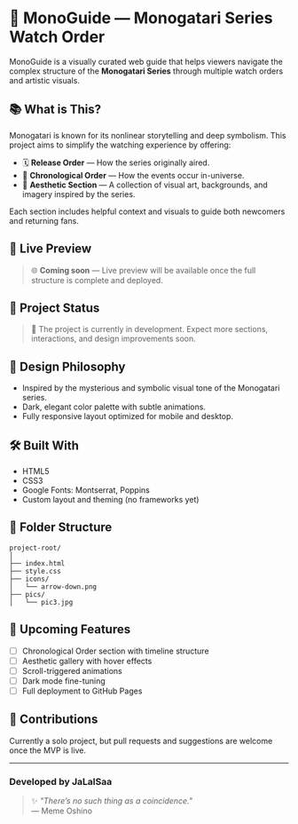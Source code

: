 # 🌌 MonoGuide — Monogatari Series Watch Order

MonoGuide is a visually curated web guide that helps viewers navigate the complex structure of the **Monogatari Series** through multiple watch orders and artistic visuals.

## 📚 What is This?

Monogatari is known for its nonlinear storytelling and deep symbolism. This project aims to simplify the watching experience by offering:

- 🗓️ **Release Order** — How the series originally aired.
- 🧭 **Chronological Order** — How the events occur in-universe.
- 🎨 **Aesthetic Section** — A collection of visual art, backgrounds, and imagery inspired by the series.

Each section includes helpful context and visuals to guide both newcomers and returning fans.

## 🔗 Live Preview

> 🌐 **Coming soon** — Live preview will be available once the full structure is complete and deployed.

## 🚧 Project Status

> 🔧 The project is currently in development. Expect more sections, interactions, and design improvements soon.

## 🎨 Design Philosophy

- Inspired by the mysterious and symbolic visual tone of the Monogatari series.
- Dark, elegant color palette with subtle animations.
- Fully responsive layout optimized for mobile and desktop.

## 🛠️ Built With

- HTML5
- CSS3
- Google Fonts: Montserrat, Poppins
- Custom layout and theming (no frameworks yet)

## 📁 Folder Structure

```
project-root/
│
├── index.html
├── style.css
├── icons/
│   └── arrow-down.png
├── pics/
│   └── pic3.jpg
```

## 📌 Upcoming Features

- [ ] Chronological Order section with timeline structure
- [ ] Aesthetic gallery with hover effects
- [ ] Scroll-triggered animations
- [ ] Dark mode fine-tuning
- [ ] Full deployment to GitHub Pages

## 🤝 Contributions

Currently a solo project, but pull requests and suggestions are welcome once the MVP is live.

---

### Developed by JaLalSaa

> ✨ *"There’s no such thing as a coincidence."*  
> — Meme Oshino